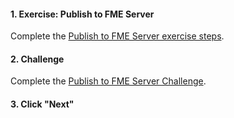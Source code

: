 #### 1. Exercise: Publish to FME Server

Complete the [Publish to FME Server exercise steps](https://safe.my.trailhead.com/en/content/safe/modules/publish-workflows-to-the-web/exercise-publish-to-fme-server?trail_id=trail-publish-workflows-to-the-web).

#### 2. Challenge

Complete the [Publish to FME Server Challenge](https://safe.my.trailhead.com/en/content/safe/modules/publish-workflows-to-the-web/exercise-publish-to-fme-server?trail_id=trail-publish-workflows-to-the-web#challenge).

#### 3. Click "Next"


